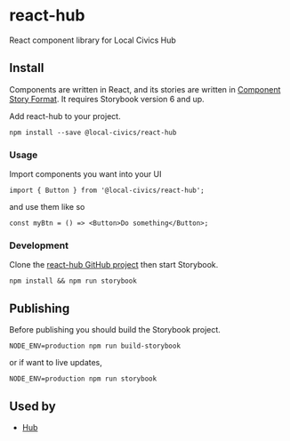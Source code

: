 # react-hub

React component library for Local Civics Hub

## Install

Components are written in React, and its stories are written in [Component Story Format](https://medium.com/storybookjs/component-story-format-66f4c32366df). It requires Storybook version 6 and up.

Add react-hub to your project.

`npm install --save @local-civics/react-hub`

### **Usage**

Import components you want into your UI

`import { Button } from '@local-civics/react-hub';`

and use them like so

```
const myBtn = () => <Button>Do something</Button>;
```

### **Development**

Clone the [react-hub GitHub project](https://github.com/local-civics/react-hub) then start Storybook.

`npm install && npm run storybook`

## **Publishing**

Before publishing you should build the Storybook project.

`NODE_ENV=production npm run build-storybook`

or if want to live updates,

`NODE_ENV=production npm run storybook`

## Used by

- [Hub](https://hub.localcivics.io)
